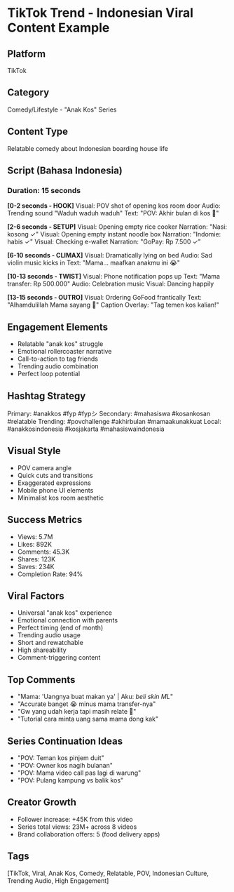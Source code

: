 # TikTok Trend - Indonesian Viral Content Example

## Platform
TikTok

## Category
Comedy/Lifestyle - "Anak Kos" Series

## Content Type
Relatable comedy about Indonesian boarding house life

## Script (Bahasa Indonesia)

### Duration: 15 seconds

**[0-2 seconds - HOOK]**
Visual: POV shot of opening kos room door
Audio: Trending sound "Waduh waduh waduh"
Text: "POV: Akhir bulan di kos 🥲"

**[2-6 seconds - SETUP]**
Visual: Opening empty rice cooker
Narration: "Nasi: kosong ✓"
Visual: Opening empty instant noodle box
Narration: "Indomie: habis ✓"
Visual: Checking e-wallet
Narration: "GoPay: Rp 7.500 ✓"

**[6-10 seconds - CLIMAX]**
Visual: Dramatically lying on bed
Audio: Sad violin music kicks in
Text: "Mama... maafkan anakmu ini 😭"

**[10-13 seconds - TWIST]**
Visual: Phone notification pops up
Text: "Mama transfer: Rp 500.000"
Audio: Celebration music
Visual: Dancing happily

**[13-15 seconds - OUTRO]**
Visual: Ordering GoFood frantically
Text: "Alhamdulillah Mama sayang 🙏"
Caption Overlay: "Tag temen kos kalian!"

## Engagement Elements
- Relatable "anak kos" struggle
- Emotional rollercoaster narrative
- Call-to-action to tag friends
- Trending audio combination
- Perfect loop potential

## Hashtag Strategy
Primary: #anakkos #fyp #fypシ
Secondary: #mahasiswa #kosankosan #relatable
Trending: #povchallenge #akhirbulan #mamaakunakkuat
Local: #anakkosindonesia #kosjakarta #mahasiswaindonesia

## Visual Style
- POV camera angle
- Quick cuts and transitions
- Exaggerated expressions
- Mobile phone UI elements
- Minimalist kos room aesthetic

## Success Metrics
- Views: 5.7M
- Likes: 892K
- Comments: 45.3K
- Shares: 123K
- Saves: 234K
- Completion Rate: 94%

## Viral Factors
- Universal "anak kos" experience
- Emotional connection with parents
- Perfect timing (end of month)
- Trending audio usage
- Short and rewatchable
- High shareability
- Comment-triggering content

## Top Comments
- "Mama: 'Uangnya buat makan ya' | Aku: *beli skin ML*"
- "Accurate banget 😭 minus mama transfer-nya"
- "Gw yang udah kerja tapi masih relate 🥲"
- "Tutorial cara minta uang sama mama dong kak"

## Series Continuation Ideas
- "POV: Teman kos pinjem duit"
- "POV: Owner kos nagih bulanan"
- "POV: Mama video call pas lagi di warung"
- "POV: Pulang kampung vs balik kos"

## Creator Growth
- Follower increase: +45K from this video
- Series total views: 23M+ across 8 videos
- Brand collaboration offers: 5 (food delivery apps)

## Tags
[TikTok, Viral, Anak Kos, Comedy, Relatable, POV, Indonesian Culture, Trending Audio, High Engagement]